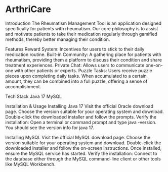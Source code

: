 # ArthriCare
Introduction
The Rheumatism Management Tool is an application designed specifically for patients with rheumatism. Our core philosophy is to assist and motivate patients to take their medication regularly through gamified methods, thereby better managing their condition.

Features
Reward System: Incentives for users to stick to their daily medication routine.
Built-in Community: A gathering place for patients with rheumatism, providing them a platform to discuss their condition and share treatment experiences.
Private Chat: Allows users to communicate one-on-one with other patients or experts.
Puzzle Tasks: Users receive puzzle pieces upon completing daily tasks. When accumulated to a certain amount, they can be combined into a full puzzle, offering a sense of accomplishment.

Tech Stack
Java 17
MySQL

Installation & Usage
Installing Java 17
Visit the official Oracle download page.
Choose the version suitable for your operating system and download.
Double-click the downloaded installer and follow the prompts.
Verify the installation: Open a terminal or command prompt and type java -version. You should see the version info for java 17.

Installing MySQL
Visit the official MySQL download page.
Choose the version suitable for your operating system and download.
Double-click the downloaded installer and follow the on-screen instructions.
Once installed, ensure the MySQL service has started.
Verify the installation: Connect to the database either through the MySQL command-line client or other tools like MySQL Workbench.
